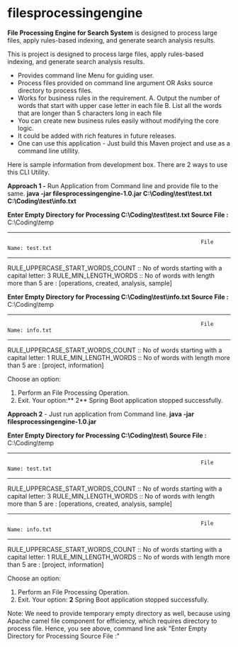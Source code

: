 # filesprocessingengine
**File Processing Engine for Search System** is designed to process large files, apply rules-based indexing, and generate search analysis results. 

This is project is designed to process large files, apply rules-based indexing, and generate search analysis results. 
- Provides command line Menu for guiding user.
- Process files provided on command line argument OR Asks source directory to process files. 
- Works for business rules in the requirement.
	A. Output the number of words that start with upper case letter in each file 
	B. List all the words that are longer than 5 characters long in each file 
- You can create new business rules easily without modifying the core logic.
- It could be added with rich features in future releases.
- One can use this application - Just build this Maven project and use as a command line utillity.

Here is sample information from development box.
There are 2 ways to use this CLI Utility.

**Approach 1 -** Run Application from Command line and provide file to the same.
**java -jar filesprocessingengine-1.0.jar C:\Coding\test\test.txt C:\Coding\test\info.txt**

**Enter Empty Directory for Processing C:\Coding\test\test.txt Source File :** C:\Coding\temp

----------------------------------------------------------------------------------------------------------------------------
                                                                 File Name: test.txt
----------------------------------------------------------------------------------------------------------------------------
RULE_UPPERCASE_START_WORDS_COUNT 	          :: No of words starting with a capital letter: 3
RULE_MIN_LENGTH_WORDS                   		:: No of words with length more than 5 are : [operations, created, analysis, sample]

**Enter Empty Directory for Processing C:\Coding\test\info.txt Source File :** C:\Coding\temp

----------------------------------------------------------------------------------------------------------------------------
                                                                 File Name: info.txt
----------------------------------------------------------------------------------------------------------------------------
RULE_UPPERCASE_START_WORDS_COUNT   	        :: No of words starting with a capital letter: 1
RULE_MIN_LENGTH_WORDS                   		:: No of words with length more than 5 are : [project, information]

Choose an option:
1. Perform an File Processing Operation.
2. Exit.
Your option:** 2**
Spring Boot application stopped successfully.


**Approach 2** - Just run application from Command line.
**java -jar filesprocessingengine-1.0.jar**

**Enter Empty Directory for Processing C:\Coding\test\ Source File :** C:\Coding\temp

----------------------------------------------------------------------------------------------------------------------------
                                                                 File Name: test.txt
----------------------------------------------------------------------------------------------------------------------------
RULE_UPPERCASE_START_WORDS_COUNT 	          :: No of words starting with a capital letter: 3
RULE_MIN_LENGTH_WORDS                   		:: No of words with length more than 5 are : [operations, created, analysis, sample]

----------------------------------------------------------------------------------------------------------------------------
                                                                 File Name: info.txt
----------------------------------------------------------------------------------------------------------------------------
RULE_UPPERCASE_START_WORDS_COUNT   	:: No of words starting with a capital letter: 1
RULE_MIN_LENGTH_WORDS                   		:: No of words with length more than 5 are : [project, information]

Choose an option:
1. Perform an File Processing Operation.
2. Exit.
Your option: **2**
Spring Boot application stopped successfully.

Note: We need to provide temporary empty directory as well, because using Apache camel file component for efficiency, which requires directory to process file. Hence, you see above, command line ask "Enter Empty Directory for Processing <Source File Name> Source File :"

